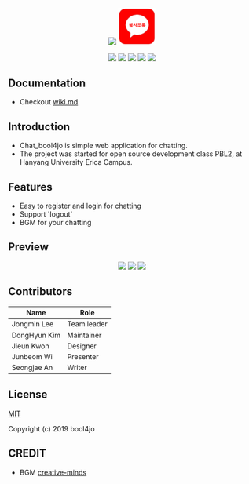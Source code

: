 <p align="center">
	<img src="https://i.postimg.cc/Zn6dNpnQ/image.png"></img>
	<img src="https://raw.githubusercontent.com/kimDDong/Chat_bool4jo/master/icon.png" width = "15%" height = "15%">
</p>

<p align="center">
	<img src="https://img.shields.io/badge/-Tech%20Stacks-black.svg"></img>
	<a href="https://nodejs.org/ko"><img src="https://img.shields.io/badge/-Node.js-green.svg"></img></a>
	<a href="https://mariadb.org/"><img src="https://img.shields.io/badge/-MariaDB-orange.svg"></img></a>
	<a href="https://expressjs.com/"><img src="https://img.shields.io/badge/-Express-blue.svg"></img></a>
	<a href="https://socket.io/"><img src="https://img.shields.io/badge/-Socket.io-yellowgreen.svg"></img></a>
</p>

  
## Documentation
* Checkout [wiki.md](https://github.com/kimDDong/Chat_bool4jo/blob/master/wiki.md)

## Introduction
* Chat_bool4jo is simple web application for chatting.
* The project was started for open source development class PBL2, at Hanyang University Erica Campus.

## Features
* Easy to register and login for chatting
* Support 'logout'
* BGM for your chatting

## Preview
<p align="center">
	<img src="https://s.nimbusweb.me/attachment/2960100/dn3stype386kat9wc323/Z5gMvwbFg9czRm2D/screenshot-localhost-8000-2019.06.08-23-34-56.png" width="30%"></img>
	<img src="https://s.nimbusweb.me/attachment/2960105/987fc7l9emr6inkd7kre/fJrDbhsLbhsPiWN4/screenshot-localhost-8000-2019.06.08-23-41-12.png" width="30%"></img>
	<img src="https://s.nimbusweb.me/attachment/2960158/qa7tt1yartqzefiaaq1w/TTyZn2SIeZmJE6Hb/screenshot-localhost-8000-2019.06.09-00-36-37.png" width=30%></img>
</p>

## Contributors

| Name         | Role       |
|--------------|------------|
| Jongmin Lee | Team leader |
| DongHyun Kim | Maintainer |
| Jieun Kwon | Designer |
| Junbeom Wi | Presenter |
| Seongjae An | Writer |

## License

[MIT](http://opensource.org/licenses/MIT)

Copyright (c) 2019 bool4jo

## CREDIT
 - BGM
	[creative-minds](https://www.bensound.com/royalty-free-music/track/creative-minds)
